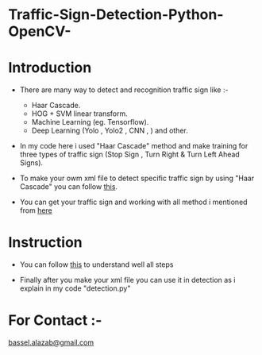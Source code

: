 # Traffic-Sign-Detection-Python-OpenCV-

# Introduction
  * There are many way to detect and recognition traffic sign like :- <br>
  
    - Haar Cascade. <br>
    - HOG + SVM linear transform. <br>
    - Machine Learning (eg. Tensorflow). <br>
    - Deep Learning (Yolo , Yolo2 , CNN , ) and other. <br>
    
  * In my code here i used "Haar Cascade" method and make training for three types of traffic sign (Stop Sign , Turn Right & Turn Left Ahead Signs). <br>
  
  * To make your owm xml file to detect specific traffic sign by using "Haar Cascade" you can follow [this](https://github.com/Bassel-elazab/Make-Your-Own-Object-Detector).<br>
  
  * You can get your traffic sign and working with all method i mentioned from [here](http://benchmark.ini.rub.de/?section=gtsrb&subsection=dataset#Downloads)
  
  # Instruction 
  
   * You can follow [this](https://github.com/Bassel-elazab/Make-Your-Own-Object-Detector) to understand well all steps
   
   * Finally after you make your xml file you can use it in detection as i explain in my code "detection.py"
   
 # For Contact :-
 bassel.alazab@gmail.com
 
  
